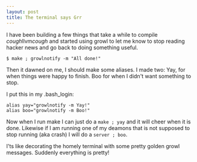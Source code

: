 ```yaml
---
layout: post
title: The terminal says Grr
---
```


I have been building a few things that take a while to compile *cough*llvm*cough* and started using growl to let me know to stop reading hacker news and go back to doing something useful.

    $ make ; growlnotify -m "All done!"

Then it dawned on me, I should make some aliases. I made two: Yay, for when things were happy to finish. Boo for when I didn't want something to stop.

I put this in my .bash_login:

    alias yay="growlnotify -m Yay!"
    alias boo="growlnotify -m Boo!"

Now when I run make I can just do a `make ; yay` and it will cheer when it is done. Likewise if I am running one of my deamons that is not supposed to stop running (aka crash) I will do a `server ; boo`.

I'ts like decorating the homely terminal with some pretty golden growl messages. Suddenly everything is pretty!
